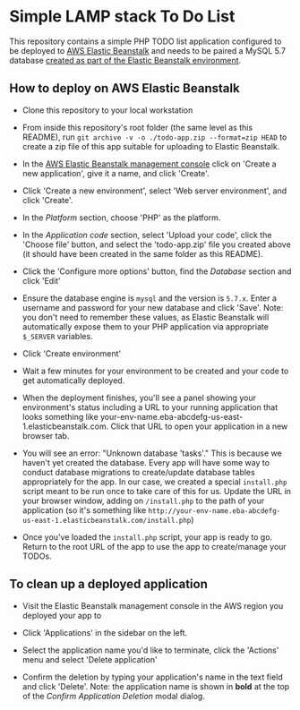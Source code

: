 # Simple LAMP stack To Do List
This repository contains a simple PHP TODO list application configured to be deployed to [AWS Elastic Beanstalk](https://aws.amazon.com/elasticbeanstalk/) and needs to be paired a MySQL 5.7 database [created as part of the Elastic Beanstalk environment](https://docs.aws.amazon.com/elasticbeanstalk/latest/dg/create_deploy_PHP.rds.html#php-rds-create).


## How to deploy on AWS Elastic Beanstalk

- Clone this repository to your local workstation

- From inside this repository's root folder (the same level as this README), run `git archive -v -o ./todo-app.zip --format=zip HEAD` to create a zip file of this app suitable for uploading to Elastic Beanstalk. 

- In the [AWS Elastic Beanstalk management console](https://console.aws.amazon.com/elasticbeanstalk/home?region=us-east-1#/applications) click on 'Create a new application', give it a name, and click 'Create'.

- Click 'Create a new environment', select 'Web server environment', and click 'Create'.

- In the _Platform_ section, choose 'PHP' as the platform.

- In the _Application code_ section, select 'Upload your code', click the 'Choose file' button, and select the 'todo-app.zip' file you created above (it should have been created in the same folder as this README).

- Click the 'Configure more options' button, find the _Database_ section and click 'Edit'

- Ensure the database engine is `mysql` and the version is `5.7.x`. Enter a username and password for your new database and click 'Save'. Note: you don't need to remember these values, as Elastic Beanstalk will automatically expose them to your PHP application via appropriate `$_SERVER` variables.

- Click 'Create environment'

- Wait a few minutes for your environment to be created and your code to get automatically deployed. 

- When the deployment finishes, you'll see a panel showing your environment's status including a URL to your running application that looks something like your-env-name.eba-abcdefg-us-east-1.elasticbeanstalk.com. Click that URL to open your application in a new browser tab.

- You will see an error: "Unknown database 'tasks'." This is because we haven't yet created the database. Every app will have some way to conduct database migrations to create/update database tables appropriately for the app. In our case, we created a special `install.php` script meant to be run once to take care of this for us. Update the URL in your browser window, adding on `/install.php` to the path of your application (so it's something like `http://your-env-name.eba-abcdefg-us-east-1.elasticbeanstalk.com/install.php`)

- Once you've loaded the `install.php` script, your app is ready to go. Return to the root URL of the app to use the app to create/manage your TODOs.

## To clean up a deployed application

- Visit the Elastic Beanstalk management console in the AWS region you deployed your app to

- Click 'Applications' in the sidebar on the left.

- Select the application name you'd like to terminate, click the 'Actions' menu and select 'Delete application'

- Confirm the deletion by typing your application's name in the text field and click 'Delete'. Note: the application name is shown in **bold** at the top of the _Confirm Application Deletion_ modal dialog.